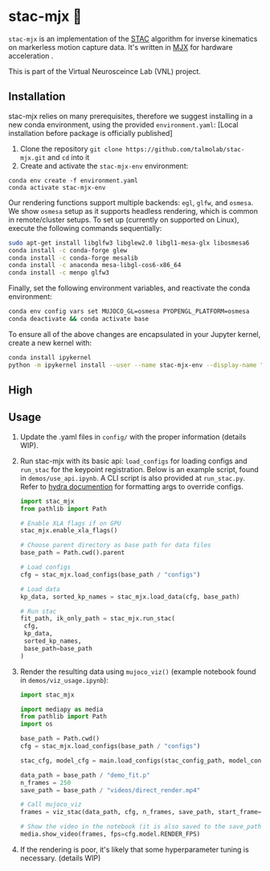 # stac-mjx :rat:
`stac-mjx` is an implementation of the [STAC](https://ieeexplore.ieee.org/document/7030016) algorithm for inverse kinematics on markerless motion capture data. It's written in [MJX](https://mujoco.readthedocs.io/en/stable/mjx.html) for hardware acceleration . 

This is part of the Virtual Neurosceince Lab (VNL) project.

## Installation
stac-mjx relies on many prerequisites, therefore we suggest installing in a new conda environment, using the provided `environment.yaml`:
[Local installation before package is officially published]
1. Clone the repository `git clone https://github.com/talmolab/stac-mjx.git` and `cd` into it
2. Create and activate the `stac-mjx-env` environment:

```
conda env create -f environment.yaml
conda activate stac-mjx-env
```

Our rendering functions support multiple backends: `egl`, `glfw`, and `osmesa`. We show `osmesa` setup as it supports headless rendering, which is common in remote/cluster setups. To set up (currently on supported on Linux), execute the following commands sequentially:
   ```bash
   sudo apt-get install libglfw3 libglew2.0 libgl1-mesa-glx libosmesa6 
   conda install -c conda-forge glew 
   conda install -c conda-forge mesalib 
   conda install -c anaconda mesa-libgl-cos6-x86_64 
   conda install -c menpo glfw3
   ```
   Finally, set the following environment variables, and reactivate the conda environment:
   ```bash
   conda env config vars set MUJOCO_GL=osmesa PYOPENGL_PLATFORM=osmesa
   conda deactivate && conda activate base
   ```
   To ensure all of the above changes are encapsulated in your Jupyter kernel, create a new kernel with:
   ```bash
   conda install ipykernel
   python -m ipykernel install --user --name stac-mjx-env --display-name "Python (stac-mjx-env)"
   ```
## High 

## Usage
1. Update the .yaml files in `config/` with the proper information (details WIP).

2. Run stac-mjx with its basic api: `load_configs` for loading configs and `run_stac` for the keypoint registration. Below is an example script, found in `demos/use_api.ipynb`. A CLI script is also provided at `run_stac.py`. Refer to [hydra documention](https://hydra.cc/docs/advanced/override_grammar/basic/) for formatting args to override configs.

   ```python
   import stac_mjx 
   from pathlib import Path

   # Enable XLA flags if on GPU
   stac_mjx.enable_xla_flags()

   # Choose parent directory as base path for data files
   base_path = Path.cwd().parent

   # Load configs
   cfg = stac_mjx.load_configs(base_path / "configs")

   # Load data
   kp_data, sorted_kp_names = stac_mjx.load_data(cfg, base_path)

   # Run stac
   fit_path, ik_only_path = stac_mjx.run_stac(
    cfg,
    kp_data, 
    sorted_kp_names, 
    base_path=base_path
   )
   ```

3. Render the resulting data using `mujoco_viz()` (example notebook found in `demos/viz_usage.ipynb`):
   ```python
   import stac_mjx

   import mediapy as media
   from pathlib import Path
   import os

   base_path = Path.cwd()
   cfg = stac_mjx.load_configs(base_path / "configs")

   stac_cfg, model_cfg = main.load_configs(stac_config_path, model_config_path)

   data_path = base_path / "demo_fit.p"
   n_frames = 250
   save_path = base_path / "videos/direct_render.mp4"

   # Call mujoco_viz
   frames = viz_stac(data_path, cfg, n_frames, save_path, start_frame=0, camera="close_profile", base_path=Path.cwd().parent)

   # Show the video in the notebook (it is also saved to the save_path)
   media.show_video(frames, fps=cfg.model.RENDER_FPS)
   ```
   
4. If the rendering is poor, it's likely that some hyperparameter tuning is necessary. (details WIP)